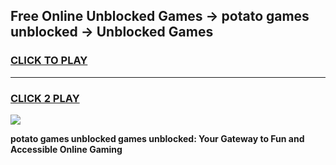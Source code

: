 
## Free Online Unblocked Games → potato games unblocked → Unblocked Games
<h3>
<a href="https://premium.freeplayer.one?title=potato_games_unblocked&ref=21F">CLICK TO PLAY</a></h3>
<hr>

<h3>
<a href="https://premium.freeplayer.one?title=potato_games_unblocked&ref=21F">CLICK 2 PLAY</a>
  
</h3>

<a href="https://premium.freeplayer.one?title=potato_games_unblocked&ref=21F/"><img src="https://clearcache.store/games.png"></a>


**potato games unblocked games unblocked: Your Gateway to Fun and Accessible Online Gaming**
